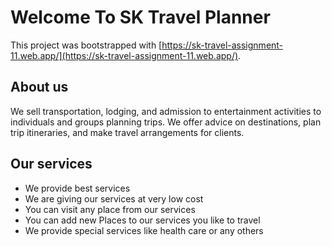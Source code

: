 # Welcome To SK Travel Planner

This project was bootstrapped with [https://sk-travel-assignment-11.web.app/](https://sk-travel-assignment-11.web.app/).

## About us
We sell transportation, lodging, and admission to entertainment activities to individuals and groups planning trips. We offer advice on destinations, plan trip itineraries, and make travel arrangements for clients.

## Our services

* We provide best services
* We are giving our services at very low cost
* You can visit any place from our services
* You can add new Places to our services you like to travel
* We provide special services like health care or any others

